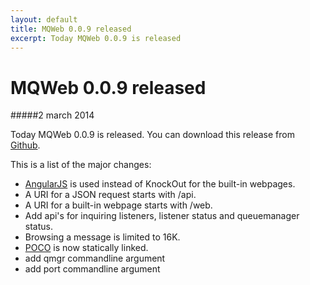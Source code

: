 ```yaml
---
layout: default
title: MQWeb 0.0.9 released 
excerpt: Today MQWeb 0.0.9 is released
---
```

MQWeb 0.0.9 released
====================

#####2 march 2014

Today MQWeb 0.0.9 is released. You can download this release from 
[Github](https://github.com/fbraem/mqweb/releases/tag/v0.0.9).

This is a list of the major changes:

+ [AngularJS](http://angularjs.org) is used instead of KnockOut for the built-in
webpages.
+ A URI for a JSON request starts with /api.
+ A URI for a built-in webpage starts with /web.
+ Add api's for inquiring listeners, listener status and queuemanager status.
+ Browsing a message is limited to 16K.
+ [POCO](http://www.pocoproject.org) is now statically linked.
+ add qmgr commandline argument
+ add port commandline argument
